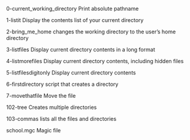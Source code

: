 0-current_working_directory
Print absolute pathname

1-listit
Display the contents list of your current directory

2-bring_me_home
changes the working directory to the user’s home directory

3-listfiles
Display current directory contents in a long format

4-listmorefiles
Display current directory contents, including hidden files

5-listfilesdigitonly
Display current directory contents

6-firstdirectory
script that creates a directory

7-movethatfile
Move the file

102-tree
Creates multiple directories

103-commas
lists all the files and directories

school.mgc
Magic file
